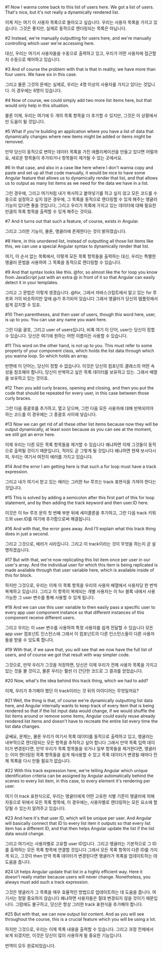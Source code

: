 #1
Now I wanna come back
to this list of users here.
We got a list of users.
That's nice,
but it's not really a dynamically rendered list.

이제 저는 여기 이 사용자 목록으로
돌아오고 싶습니다.
우리는 사용자 목록을 가지고 있습니다.
그것은 좋지만,
실제로 동적으로 렌더링되는 목록은 아닙니다.

#2
Instead, we're manually outputting for users here,
and we're manually controlling
which user we're accessing here.

대신, 우리는 여기서 사용자들을 수동으로 출력하고 있고,
우리가 어떤 사용자에 접근할지
수동으로 제어하고 있습니다.

#3
And of course the problem with that is that in reality,
we have more than four users.
We have six in this case.

그리고 물론 그것의 문제는 실제로,
우리는 4명 이상의 사용자를 가지고 있다는 것입니다.
이 경우에는 6명이 있습니다.

#4
Now of course, we could simply add two more list items here,
but that would only help in this situation.

물론 이제, 우리는 여기에 두 개의 목록 항목을 더 추가할 수 있지만,
그것은 이 상황에서만 도움이 될 것입니다.

#5
What if you're building an application
where you have a list of data that dynamically changes
where new items might be added or items might be removed.

만약 당신이 동적으로 변하는 데이터 목록을 가진
애플리케이션을 만들고 있다면 어떨까요,
새로운 항목들이 추가되거나 항목들이 제거될 수 있는 곳에서요.

#6
In that case, and also in a case like here
where I don't wanna copy and paste
and set up all that code manually,
it would be nice to have some Angular feature
that allows us to dynamically render that list,
and that allows us to output as many list items as we need
for the data we have in a list.

그런 경우에, 그리고 여기처럼
내가 복사하고 붙여넣기를 하고 싶지 않고
모든 코드를 수동으로 설정하고 싶지 않은 경우에,
그 목록을 동적으로 렌더링할 수 있게 해주는
앵귤러 기능이 있다면 좋을 것입니다,
그리고 우리가 목록에 가지고 있는 데이터에 대해
필요한 만큼의 목록 항목을 출력할 수 있게 해주는 것이요.

#7
And it turns out that such a feature,
of course, exists in Angular.

그리고 그러한 기능이,
물론, 앵귤러에 존재한다는 것이 밝혀졌습니다.

#8
Here, in this unordered list,
instead of outputting all those list items like this,
we can use a special Angular syntax
to dynamically render that list.

여기, 이 순서 없는 목록에서,
이렇게 모든 목록 항목들을 출력하는 대신,
우리는 특별한 앵귤러 문법을 사용하여
그 목록을 동적으로 렌더링할 수 있습니다.

#9
And that syntax looks like this.
@for, so almost like the for loop you know from JavaScript
just with an extra @ in front of it
so that Angular can easily detect it in your templates.

그리고 그 문법은 이렇게 생겼습니다.
@for, 그래서 자바스크립트에서 알고 있는 for 루프와 거의 비슷하지만
앞에 @가 추가되어 있습니다
그래서 앵귤러가 당신의 템플릿에서 쉽게 감지할 수 있죠.

#10
Then parentheses, and then user of users,
though this word here, user, is up to you.
You can use any name you want here.

그런 다음 괄호, 그리고 user of users입니다,
비록 여기 이 단어, user는 당신이 정할 수 있습니다.
당신은 여기에 원하는 어떤 이름이든 사용할 수 있습니다.

#11
This word on the other hand, is not up to you.
This must refer to some property of your component class,
which holds the list data through which you wanna loop.
So which holds an array.

반면에 이 단어는, 당신이 정할 수 없습니다.
이것은 당신의 컴포넌트 클래스의 어떤 속성을 참조해야 합니다,
당신이 반복하고 싶은 목록 데이터를 보유하고 있는.
그래서 배열을 보유하고 있는 것이죠.

#12
Then you add curly braces, opening and closing,
and then you put the code that should be repeated
for every user, in this case between those curly braces.

그런 다음 중괄호를 추가하고, 열고 닫으며,
그런 다음 모든 사용자에 대해 반복되어야 하는
코드를 이 경우에는 그 중괄호 사이에 넣습니다.

#13
Now we can get rid of all these other list items
because now they will be output dynamically,
at least soon because as you can see at the moment,
we still got an error here.

이제 우리는 다른 모든 목록 항목들을 제거할 수 있습니다
왜냐하면 이제 그것들이 동적으로 출력될 것이기 때문입니다,
적어도 곧 그렇게 될 것입니다 왜냐하면 현재 보시다시피,
우리는 여기서 여전히 에러를 가지고 있습니다.

#14
And the error I am getting here
is that such a for loop must have a track expression.

그리고 내가 여기서 받고 있는 에러는
그러한 for 루프는 track 표현식을 가져야 한다는 것입니다.

#15
This is solved by adding a semicolon
after this first part of this for loop statement,
and by then adding the track keyword and then user.ID here.

이것은 이 for 루프 문의 첫 번째 부분 뒤에
세미콜론을 추가하고,
그런 다음 track 키워드와 user.ID를 여기에 추가함으로써 해결됩니다.

#16
And with that, the error goes away.
And I'll explain what this track thing does
in just a second.

그리고 그것으로, 에러가 사라집니다.
그리고 이 track이라는 것이 무엇을 하는지
곧 설명하겠습니다.

#17
But with that, we're now replicating this list item
once per user in our user's array.
And the individual user
for which this item is being replicated
is made available through that user variable here,
which is available inside of this for block.

하지만 그것으로, 우리는 이제 이 목록 항목을
우리의 사용자 배열에서 사용자당 한 번씩 복제하고 있습니다.
그리고 이 항목이 복제되는
개별 사용자는
이 for 블록 내에서 사용 가능한
그 user 변수를 통해 사용할 수 있게 됩니다.

#18
And we can use this user variable
to then easily pass a specific user
to every app user component instance
so that different instances of this component
receive different users.

그리고 우리는 이 user 변수를 사용하여
특정 사용자를 쉽게 전달할 수 있습니다
모든 app user 컴포넌트 인스턴스에
그래서 이 컴포넌트의 다른 인스턴스들이
다른 사용자들을 받을 수 있도록 합니다.

#19
With that, if we save that,
you will see that we now have the full list of users,
and of course we got that result with way simpler code.

그것으로, 만약 우리가 그것을 저장하면,
당신은 이제 우리가 전체 사용자 목록을 가지고 있는 것을 볼 것이고,
물론 우리는 훨씬 더 간단한 코드로 그 결과를 얻었습니다.

#20
Now, what's the idea behind this track thing,
which we had to add?

이제, 우리가 추가해야 했던
이 track이라는 것 뒤의 아이디어는 무엇일까요?

#21
Well, the thing is that,
of course we're dynamically outputting list data here,
and Angular internally wants to keep track
of every item that is being rendered
so that if the list input data would change,
if we would shuffle the list items around
or remove some items,
Angular could easily reuse already rendered list items
and doesn't have to recreate the entire list
every time the list data changes.

글쎄요, 문제는,
물론 우리가 여기서 목록 데이터를 동적으로 출력하고 있고,
앵귤러는 내부적으로 렌더링되는
모든 항목을 추적하고 싶어 합니다
그래서 만약 목록 입력 데이터가 변경된다면,
만약 우리가 목록 항목들을 섞거나
일부 항목들을 제거한다면,
앵귤러는 이미 렌더링된 목록 항목들을 쉽게 재사용할 수 있고
목록 데이터가 변경될 때마다
전체 목록을 다시 만들 필요가 없습니다.

#22
With this track expression here, we're telling Angular
which unique identification criteria
can be assigned by Angular automatically behind the scenes
to every list item, in this case,
to every element it's rendering per user.

여기 이 track 표현식으로, 우리는 앵귤러에게
어떤 고유한 식별 기준이
앵귤러에 의해 자동으로 뒤에서
모든 목록 항목에, 이 경우에는,
사용자별로 렌더링하는 모든 요소에
할당될 수 있는지 알려주고 있습니다.

#23
And here it's that user ID, which will be unique per user.
And Angular will basically connect that ID
to every list item it outputs
so that every list item has a different ID,
and that then helps Angular update the list
if the list data would change.

그리고 여기서는 사용자별로 고유할 user ID입니다.
그리고 앵귤러는 기본적으로 그 ID를
출력하는 모든 목록 항목에 연결할 것입니다
그래서 모든 목록 항목이 다른 ID를 가지게 되고,
그것이 then 만약 목록 데이터가 변경된다면
앵귤러가 목록을 업데이트하는 데 도움을 줍니다.

#24
Ut helps Angular update that list in a highly efficient way.
Here it doesn't really matter
because users will never change.
Nonetheless, you always must add such a track expression.

그것은 앵귤러가 그 목록을 매우 효율적인 방법으로 업데이트하는 데 도움을 줍니다.
여기서는 정말 중요하지 않습니다
왜냐하면 사용자들은 절대 변경되지 않을 것이기 때문입니다.
그럼에도 불구하고, 당신은 항상 그러한 track 표현식을 추가해야 합니다.

#25
But with that, we can now output list content.
And as you will see throughout the course,
this is a crucial feature which you will be using a lot.

하지만 그것으로, 우리는 이제 목록 내용을 출력할 수 있습니다.
그리고 과정 전체에서 보게 되겠지만,
이것은 당신이 많이 사용하게 될 중요한 기능입니다.

번역이 모두 완료되었습니다.
